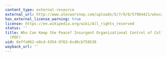 ```yaml
---
content_type: external-resource
external_url: http://www.alecworsnop.com/uploads/5/7/9/8/57984421/whocankeepthepeace_worsnop.pdf
has_external_license_warning: true
license: https://en.wikipedia.org/wiki/All_rights_reserved
status: ''
title: Who Can Keep the Peace? Insurgent Organizational Control of Collective Violence
  (PDF)
uid: 8effa962-e0cd-4354-9763-6cd6cb758536
wayback_url: ''
---
```

